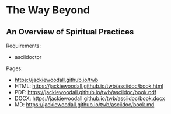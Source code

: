 The Way Beyond
==============
An Overview of Spiritual Practices
----------------------------------

Requirements:
* asciidoctor

Pages:
* https://jackiewoodall.github.io/twb
* HTML: https://jackiewoodall.github.io/twb/asciidoc/book.html
* PDF: https://jackiewoodall.github.io/twb/asciidoc/book.pdf
* DOCX: https://jackiewoodall.github.io/twb/asciidoc/book.docx
* MD: https://jackiewoodall.github.io/twb/asciidoc/book.md

